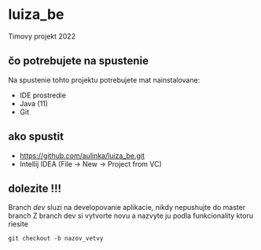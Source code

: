 # luiza_be
Timovy projekt 2022

## čo potrebujete na spustenie
Na spustenie tohto projektu potrebujete mat nainstalovane:
- IDE prostredie 
- Java (11)
- Git

## ako spustit

- https://github.com/aulinka/luiza_be.git
- Intellij IDEA (File -> New -> Project from VC)

## dolezite !!!
Branch *dev* sluzi na developovanie aplikacie, nikdy nepushujte do master branch
Z branch dev si vytvorte novu a nazvyte ju podla funkcionality ktoru riesite

`git checkout -b nazov_vetvy` 
